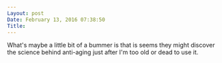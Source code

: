 ```yaml
---
Layout: post
Date: February 13, 2016 07:38:50
Title: 
---
```

What's maybe a little bit of a bummer is that is seems they might discover the science behind anti-aging just after I'm too old or dead to use it. 